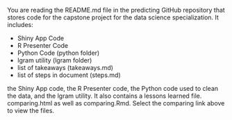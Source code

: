 
You are reading the README.md file in the predicting GitHub repository that stores code for the capstone project for the data science specialization. It includes:

- Shiny App Code
- R Presenter Code
- Python Code (python folder)
- lgram utility (lgram folder)
- list of takeaways (takeaways.md)
- list of steps in document (steps.md)

the Shiny App code, the R Presenter code, the Python code used to clean the data, and the lgram utility. It also contains a lessons learned file.
comparing.html as well as comparing.Rmd. Select the comparing link above to view the files.
